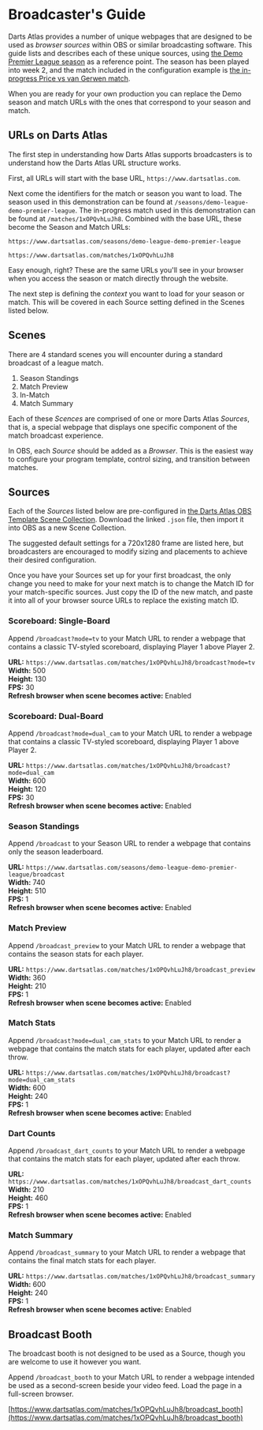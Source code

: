 # Broadcaster's Guide

Darts Atlas provides a number of unique webpages that are designed to be used as _browser sources_ within OBS or similar broadcasting software. This guide lists and describes each of these unique sources, using [the Demo Premier League season](https://www.dartsatlas.com/seasons/demo-league-demo-premier-league) as a reference point. The season has been played into week 2, and the match included in the configuration example is [the in-progress Price vs van Gerwen match](https://www.dartsatlas.com/matches/1xOPQvhLuJh8).

When you are ready for your own production you can replace the Demo season and match URLs with the ones that correspond to your season and match.

## URLs on Darts Atlas

The first step in understanding how Darts Atlas supports broadcasters is to understand how the Darts Atlas URL structure works.

First, all URLs will start with the base URL, `https://www.dartsatlas.com`.

Next come the identifiers for the match or season you want to load. The season used in this demonstration can be found at `/seasons/demo-league-demo-premier-league`. The in-progress match used in this demonstration can be found at `/matches/1xOPQvhLuJh8`. Combined with the base URL, these become the Season and Match URLs:  

```
https://www.dartsatlas.com/seasons/demo-league-demo-premier-league

https://www.dartsatlas.com/matches/1xOPQvhLuJh8
```

Easy enough, right? These are the same URLs you'll see in your browser when you access the season or match directly through the website.

The next step is defining the _context_ you want to load for your season or match. This will be covered in each Source setting defined in the Scenes listed below.


## Scenes

There are 4 standard scenes you will encounter during a standard broadcast of a league match.

1. Season Standings
2. Match Preview
3. In-Match
4. Match Summary

Each of these _Scences_ are comprised of one or more Darts Atlas _Sources_, that is, a special webpage that displays one specific component of the match broadcast experience.

In OBS, each *Source* should be added as a _Browser_. This is the easiest way to configure your program template, control sizing, and transition between matches.

## Sources

Each of the *Sources* listed below are pre-configured in [the Darts Atlas OBS Template Scene Collection](/DA-Scene-Templates.json). Download the linked `.json` file, then import it into OBS as a new Scene Collection.

The suggested default settings for a 720x1280 frame are listed here, but broadcasters are encouraged to modify sizing and placements to achieve their desired configuration.

Once you have your Sources set up for your first broadcast, the only change you need to make for your next match is to change the Match ID for your match-specific sources. Just copy the ID of the new match, and paste it into all of your browser source URLs to replace the existing match ID.

### Scoreboard: Single-Board

Append `/broadcast?mode=tv` to your Match URL to render a webpage that contains a classic TV-styled scoreboard, displaying Player 1 above Player 2.

**URL:** `https://www.dartsatlas.com/matches/1xOPQvhLuJh8/broadcast?mode=tv`  
**Width:** 500  
**Height:** 130  
**FPS:** 30  
**Refresh browser when scene becomes active:** Enabled

### Scoreboard: Dual-Board

Append `/broadcast?mode=dual_cam` to your Match URL to render a webpage that contains a classic TV-styled scoreboard, displaying Player 1 above Player 2.

**URL:** `https://www.dartsatlas.com/matches/1xOPQvhLuJh8/broadcast?mode=dual_cam`  
**Width:** 600  
**Height:** 120  
**FPS:** 30  
**Refresh browser when scene becomes active:** Enabled

### Season Standings

Append `/broadcast` to your Season URL to render a webpage that contains only the season leaderboard.

**URL:** `https://www.dartsatlas.com/seasons/demo-league-demo-premier-league/broadcast`  
**Width:** 740  
**Height:** 510  
**FPS:** 1  
**Refresh browser when scene becomes active:** Enabled

### Match Preview

Append `/broadcast_preview` to your Match URL to render a webpage that contains the season stats for each player.

**URL:** `https://www.dartsatlas.com/matches/1xOPQvhLuJh8/broadcast_preview`  
**Width:** 360  
**Height:** 210  
**FPS:** 1  
**Refresh browser when scene becomes active:** Enabled

### Match Stats

Append `/broadcast?mode=dual_cam_stats` to your Match URL to render a webpage that contains the match stats for each player, updated after each throw.

**URL:** `https://www.dartsatlas.com/matches/1xOPQvhLuJh8/broadcast?mode=dual_cam_stats`  
**Width:** 600  
**Height:** 240  
**FPS:** 1  
**Refresh browser when scene becomes active:** Enabled

### Dart Counts

Append `/broadcast_dart_counts` to your Match URL to render a webpage that contains the match stats for each player, updated after each throw.

**URL:** `https://www.dartsatlas.com/matches/1xOPQvhLuJh8/broadcast_dart_counts`  
**Width:** 210  
**Height:** 460  
**FPS:** 1  
**Refresh browser when scene becomes active:** Enabled

### Match Summary

Append `/broadcast_summary` to your Match URL to render a webpage that contains the final match stats for each player.

**URL:** `https://www.dartsatlas.com/matches/1xOPQvhLuJh8/broadcast_summary`  
**Width:** 600  
**Height:** 240  
**FPS:** 1  
**Refresh browser when scene becomes active:** Enabled

## Broadcast Booth

The broadcast booth is not designed to be used as a Source, though you are welcome to use it however you want.

Append `/broadcast_booth` to your Match URL to render a webpage intended be used as a second-screen beside your video feed. Load the page in a full-screen browser.

[https://www.dartsatlas.com/matches/1xOPQvhLuJh8/broadcast_booth](https://www.dartsatlas.com/matches/1xOPQvhLuJh8/broadcast_booth)

